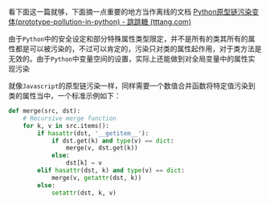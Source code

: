 看下面这一篇就够，下面摘一点重要的地方当作离线的文档
[Python原型链污染变体(prototype-pollution-in-python) - 跳跳糖 (tttang.com)](https://tttang.com/archive/1876/)

由于`Python`中的安全设定和部分特殊属性类型限定，并不是所有的类其所有的属性都是可以被污染的，不过可以肯定的，污染只对类的属性起作用，对于类方法是无效的。由于`Python`中变量空间的设置，实际上还能做到对全局变量中的属性实现污染

就像`Javascript`的原型链污染一样，同样需要一个数值合并函数将特定值污染到类的属性当中，一个标准示例如下：
```python
def merge(src, dst):
    # Recursive merge function
    for k, v in src.items():
        if hasattr(dst, '__getitem__'):
            if dst.get(k) and type(v) == dict:
                merge(v, dst.get(k))
            else:
                dst[k] = v
        elif hasattr(dst, k) and type(v) == dict:
            merge(v, getattr(dst, k))
        else:
            setattr(dst, k, v)
```